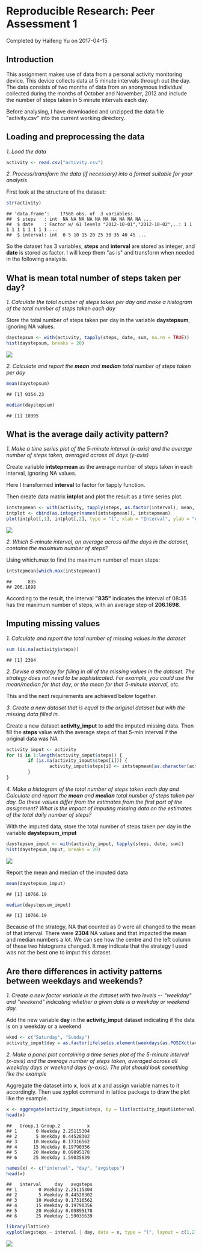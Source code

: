 # Reproducible Research: Peer Assessment 1

Completed by Haifeng Yu on 2017-04-15

## Introduction
This assignment makes use of data from a personal activity monitoring device. This device collects data at 5 minute intervals through out the day. The data consists of two months of data from an anonymous individual collected during the months of October and November, 2012 and include the number of steps taken in 5 minute intervals each day.

Before analysing, I have downloaded and unzipped the data file "activity.csv" into the current working directory.

## Loading and preprocessing the data

*1. Load the data*


```r
activity <- read.csv("activity.csv")
```

*2. Process/transform the data (if necessary) into a format suitable for your analysis*

First look at the structure of the dataset:


```r
str(activity)
```

```
## 'data.frame':	17568 obs. of  3 variables:
##  $ steps   : int  NA NA NA NA NA NA NA NA NA NA ...
##  $ date    : Factor w/ 61 levels "2012-10-01","2012-10-02",..: 1 1 1 1 1 1 1 1 1 1 ...
##  $ interval: int  0 5 10 15 20 25 30 35 40 45 ...
```

So the dataset has 3 variables, **steps** and **interval** are stored as integer, and **date** is stored as factor. I will keep them "as is" and transform when needed in the following analysis. 

## What is mean total number of steps taken per day?

*1. Calculate the total number of steps taken per day and make a histogram of the total number of steps taken each day*

Store the total number of steps taken per day in the variable **daystepsum**, ignoring NA values.


```r
daystepsum <- with(activity, tapply(steps, date, sum, na.rm = TRUE))
hist(daystepsum, breaks = 20)
```

![](PA1_template_files/figure-html/unnamed-chunk-3-1.png)<!-- -->

*2. Calculate and report the **mean** and **median** total number of steps taken per day*

```r
mean(daystepsum)
```

```
## [1] 9354.23
```

```r
median(daystepsum)
```

```
## [1] 10395
```
## What is the average daily activity pattern?

*1. Make a time series plot of the 5-minute interval (x-axis) and the average number of steps taken, averaged across all days (y-axis)*

Create variable **intstepmean** as the average number of steps taken in each interval, ignoring NA values.

Here I transformed **interval** to factor for tapply function.

Then create data matrix **intplot** and plot the result as a time series plot.


```r
intstepmean <- with(activity, tapply(steps, as.factor(interval), mean, na.rm = TRUE))
intplot <- cbind(as.integer(names(intstepmean)), intstepmean)
plot(intplot[,1], intplot[,2], type = "l", xlab = "Interval", ylab = "Average Steps")
```

![](PA1_template_files/figure-html/unnamed-chunk-5-1.png)<!-- -->

*2. Which 5-minute interval, on average across all the days in the dataset, contains the maximum number of steps?*

Using which.max to find the maximum number of mean steps:


```r
intstepmean[which.max(intstepmean)]
```

```
##      835 
## 206.1698
```

According to the result, the interval **"835"** indicates the interval of 08:35 has the maximum number of steps, with an average step of **206.1698**.

## Imputing missing values
*1. Calculate and report the total number of missing values in the dataset*

```r
sum (is.na(activity$steps))
```

```
## [1] 2304
```
*2. Devise a strategy for filling in all of the missing values in the dataset. The strategy does not need to be sophisticated. For example, you could use the mean/median for that day, or the mean for that 5-minute interval, etc.*

This and the next requirements are achieved below together.

*3. Create a new dataset that is equal to the original dataset but with the missing data filled in.*

Create a new dataset **activlty_imput** to add the imputed missing data. Then fill the **steps** value with the average steps of that 5-min interval if the original data was NA


```r
activity_imput <- activity
for (i in 1:length(activity_imput$steps)) {
        if (is.na(activity_imput$steps[i])) {
                activity_imput$steps[i] <- intstepmean[as.character(activity_imput$interval[i])]
        } 
}
```
*4. Make a histogram of the total number of steps taken each day and Calculate and report the **mean** and **median** total number of steps taken per day. Do these values differ from the estimates from the first part of the assignment? What is the impact of imputing missing data on the estimates of the total daily number of steps?*

With the imputed data, store the total number of steps taken per day in the variable **daystepsum_imput**


```r
daystepsum_imput <- with(activity_imput, tapply(steps, date, sum))
hist(daystepsum_imput, breaks = 20)
```

![](PA1_template_files/figure-html/unnamed-chunk-9-1.png)<!-- -->

Report the mean and median of the imputed data

```r
mean(daystepsum_imput)
```

```
## [1] 10766.19
```

```r
median(daystepsum_imput)
```

```
## [1] 10766.19
```

Because of the strategy, NA that counted as 0 were all changed to the mean of that interval. There were **2304** NA values and that impacted the mean and median numbers a lot. We can see how the centre and the left column of these two histograms changed. It may indicate that the strategy I used was not the best one to imput this dataset.

## Are there differences in activity patterns between weekdays and weekends?

*1. Create a new factor variable in the dataset with two levels -- "weekday" and "weekend" indicating whether a given date is a weekday or weekend day.*

Add the new variable **day** in the **activity_imput** dataset indicating if the data is on a weekday or a weekend

```r
wknd <- c("Saturday", "Sunday")
activity_imput$day = as.factor(ifelse(is.element(weekdays(as.POSIXct(activity_imput$date)),wknd), "Weekend", "Weekday"))
```
*2. Make a panel plot containing a time series plot of the 5-minute interval (x-axis) and the average number of steps taken, averaged across all weekday days or weekend days (y-axis). The plot should look something like the example*

Aggregate the dataset into **x**, look at **x** and assign variable names to it accordingly. Then use xyplot command in lattice package to draw the plot like the example.


```r
x <- aggregate(activity_imput$steps, by = list(activity_imput$interval, activity_imput$day), mean )
head(x)
```

```
##   Group.1 Group.2          x
## 1       0 Weekday 2.25115304
## 2       5 Weekday 0.44528302
## 3      10 Weekday 0.17316562
## 4      15 Weekday 0.19790356
## 5      20 Weekday 0.09895178
## 6      25 Weekday 1.59035639
```

```r
names(x) <- c("interval", "day", "avgsteps")
head(x)
```

```
##   interval     day   avgsteps
## 1        0 Weekday 2.25115304
## 2        5 Weekday 0.44528302
## 3       10 Weekday 0.17316562
## 4       15 Weekday 0.19790356
## 5       20 Weekday 0.09895178
## 6       25 Weekday 1.59035639
```

```r
library(lattice)
xyplot(avgsteps ~ interval | day, data = x, type = "l", layout = c(1,2), xlab = "Interval", ylab = "Number of steps")
```

![](PA1_template_files/figure-html/unnamed-chunk-12-1.png)<!-- -->
